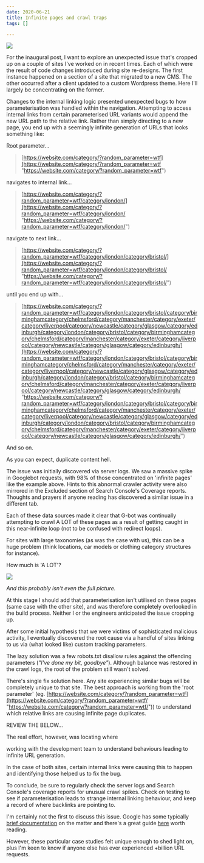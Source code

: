 ```yaml
---
date: 2020-06-21
title: Infinite pages and crawl traps
tags: []

---
```

![](/images/992382641_115bd44a2d_c.jpg)

For the inaugural post, I want to explore an unexpected issue that's cropped up on a couple of sites I've worked on in recent times. Each of which were the result of code changes introduced during site re-designs. The first instance happened on a section of a site that migrated to a new CMS. The other occurred after a client updated to a custom Wordpress theme. Here I'll largely be concentrating on the former.

Changes to the internal linking logic presented unexpected bugs to how parameterisation was handled within the navigation. Attempting to access internal links from certain parameterised URL variants would append the new URL path to the relative link. Rather than simply directing to a new page, you end up with a seemingly infinite generation of URLs that looks something like:

Root parameter...

> [https://website.com/category/?random_parameter=wtf](https://website.com/category/?random_parameter=wtf "https://website.com/category/?random_parameter=wtf")

navigates to internal link...

> [https://website.com/category/?random_parameter=wtf/category/london/](https://website.com/category/?random_parameter=wtf/category/london/ "https://website.com/category/?random_parameter=wtf/category/london/")

navigate to next link...

> [https://website.com/category/?random_parameter=wtf/category/london/category/bristol/](https://website.com/category/?random_parameter=wtf/category/london/category/bristol/ "https://website.com/category/?random_parameter=wtf/category/london/category/bristol/")

until you end up with...

> [https://website.com/category/?random_parameter=wtf/category/london/category/bristol/category/birminghamcategory/chelmsford/category/manchester/category/exeter/category/liverpool/category/newcastle/category/glasgow/category/edinburgh/category/london/category/bristol/category/birminghamcategory/chelmsford/category/manchester/category/exeter/category/liverpool/category/newcastle/category/glasgow/category/edinburgh/](https://website.com/category/?random_parameter=wtf/category/london/category/bristol/category/birminghamcategory/chelmsford/category/manchester/category/exeter/category/liverpool/category/newcastle/category/glasgow/category/edinburgh/category/london/category/bristol/category/birminghamcategory/chelmsford/category/manchester/category/exeter/category/liverpool/category/newcastle/category/glasgow/category/edinburgh/ "https://website.com/category/?random_parameter=wtf/category/london/category/bristol/category/birminghamcategory/chelmsford/category/manchester/category/exeter/category/liverpool/category/newcastle/category/glasgow/category/edinburgh/category/london/category/bristol/category/birminghamcategory/chelmsford/category/manchester/category/exeter/category/liverpool/category/newcastle/category/glasgow/category/edinburgh/")

And so on.

As you can expect, duplicate content hell.

The issue was initially discovered via server logs. We saw a massive spike in Googlebot requests, with 98% of those concentrated on 'infinite pages' like the example above. Hints to this abnormal crawler activity were also mirrored in the Excluded section of Search Console's Coverage reports. Thoughts and prayers if anyone reading has discovered a similar issue in a different tab.

Each of these data sources made it clear that G-bot was continually attempting to crawl A LOT of these pages as a result of getting caught in this near-infinite loop (not to be confused with redirect loops).

For sites with large taxonomies (as was the case with us), this can be a huge problem (think locations, car models or clothing category structures for instance).

How much is 'A LOT'?

![](/images/billionurls.jpeg)

_And this probably isn't even the full picture._

At this stage I should add that parameterisation isn't utilised on these pages (same case with the other site), and was therefore completely overlooked in the build process. Neither I or the engineers anticipated the issue cropping up.

After some initial hypothesis that we were victims of sophisticated malicious activity, I eventually discovered the root cause via a handful of sites linking to us via (what looked like) custom tracking parameters.

The lazy solution was a few robots.txt disallow rules against the offending parameters (_"I've done my bit, goodbye"_). Although balance was restored in the crawl logs, the root of the problem still wasn't solved.

There's single fix solution here. Any site experiencing similar bugs will be completely unique to that site. The best approach is working from the 'root parameter' (eg. [https://website.com/category/?random_parameter=wtf](https://website.com/category/?random_parameter=wtf/ "https://website.com/category/?random_parameter=wtf/")) to understand which relative links are causing infinite page duplicates.

REVIEW THE BELOW...

The real effort, however, was locating where

working with the development team to understand behaviours leading to infinite URL generation.

In the case of both sites, certain internal links were causing this to happen and identifying those helped us to fix the bug.

To conclude, be sure to regularly check the server logs and Search Console's coverage reports for unusual crawl spikes. Check on testing to see if parameterisation leads to strange internal linking behaviour, and keep a record of where backlinks are pointing to.

I'm certainly not the first to discuss this issue. Google has some typically [brief documentation](https://support.google.com/webmasters/answer/76401?hl=en) on the matter and there's a great guide [here](https://www.contentkingapp.com/academy/crawler-traps/) worth reading.

However, these particular case studies felt unique enough to shed light on, plus I'm keen to know if anyone else has ever experienced +billion URL requests.